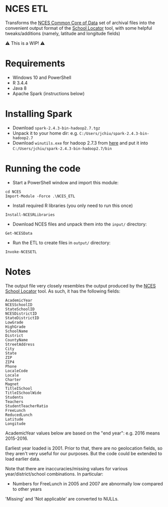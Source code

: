 
# NCES ETL

Transforms the [NCES Common Core of Data](https://nces.ed.gov/ccd/) set of
archival files into the convenient output format of the
[School Locator](https://nces.ed.gov/ccd/schoolsearch/) tool, with some
helpful tweaks/additions (namely, latitude and longitude fields)

:warning: This is a WIP! :warning:

# Requirements

- Windows 10 and PowerShell
- R 3.4.4
- Java 8
- Apache Spark (instructions below)

# Installing Spark

- Download `spark-2.4.3-bin-hadoop2.7.tgz`
- Unpack it to your home dir: e.g. `C:/Users/jchiu/spark-2.4.3-bin-hadoop2.7`
- Download `winutils.exe` for hadoop 2.7.3 from [here](https://github.com/cdarlint/winutils)
and put it into `C:/Users/jchiu/spark-2.4.3-bin-hadoop2.7/bin`

# Running the code

- Start a PowerShell window and import this module:

```
cd NCES
Import-Module -Force .\NCES_ETL
```

- Install required R libraries (you only need to run this once)

```
Install-NCESRLibraries
```

- Download NCES files and unpack them into the `input/` directory:

```
Get-NCESData
```

- Run the ETL to create files in `output/` directory:

```
Invoke-NCESETL
```

# Notes

The output file very closely resembles the output produced by the [NCES School Locator](https://nces.ed.gov/ccd/schoolsearch/) tool.
As such, it has the following fields:

```
AcademicYear
NCESSchoolID
StateSchoolID
NCESDistrictID
StateDistrictID
LowGrade
HighGrade
SchoolName
District
CountyName
StreetAddress
City
State
ZIP
ZIP4
Phone
LocaleCode
Locale
Charter
Magnet
TitleISchool
TitleISchoolWide
Students
Teachers
StudentTeacherRatio
FreeLunch
ReducedLunch
Latitude
Longitude
```

AcademicYear values below are based on the "end year": e.g. 2016 means 2015-2016.

Earliest year loaded is 2001. Prior to that, there are no geolocation fields,
so they aren't very useful for our purposes. But the code could be extended to
load earlier data.

Note that there are inaccuracies/missing values for various year/district/school
combinations. In particular:
- Numbers for FreeLunch in 2005 and 2007 are abnormally low compared to other years

'Missing' and 'Not applicable' are converted to NULLs.
